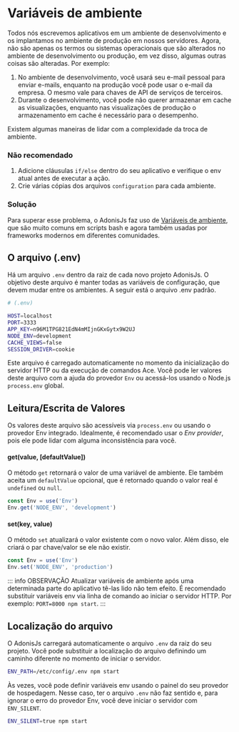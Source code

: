 # Variáveis ​​de ambiente

Todos nós escrevemos aplicativos em um ambiente de desenvolvimento e os implantamos no ambiente de produção em nossos servidores. Agora, não são apenas os termos ou sistemas operacionais que são alterados no ambiente de desenvolvimento ou produção, em vez disso, algumas outras
coisas são alteradas. Por exemplo:

1. No ambiente de desenvolvimento, você usará seu e-mail pessoal para enviar e-mails, enquanto na produção você pode usar o e-mail da empresa. O mesmo vale para chaves de API de serviços de terceiros.
2. Durante o desenvolvimento, você pode não querer armazenar em cache as visualizações, enquanto nas visualizações de produção o armazenamento em cache é necessário para o desempenho.

Existem algumas maneiras de lidar com a complexidade da troca de ambiente.

### Não recomendado

1. Adicione cláusulas `if/else` dentro do seu aplicativo e verifique o env atual antes de executar a ação.
2. Crie várias cópias dos arquivos `configuration` para cada ambiente.

### Solução
Para superar esse problema, o AdonisJs faz uso de [Variáveis ​​de ambiente](https://en.wikipedia.org/wiki/Env), que são muito comuns em scripts bash e agora também usadas por frameworks modernos em diferentes comunidades.

## O arquivo (.env)
Há um arquivo `.env` dentro da raiz de cada novo projeto AdonisJs. O objetivo deste arquivo é manter todas as variáveis ​​de configuração, que devem mudar entre os ambientes. A seguir está o arquivo .env padrão.

```bash
# (.env)

HOST=localhost
PORT=3333
APP_KEY=n96M1TPG821EdN4mMIjnGKxGytx9W2UJ
NODE_ENV=development
CACHE_VIEWS=false
SESSION_DRIVER=cookie
```

Este arquivo é carregado automaticamente no momento da inicialização do servidor HTTP ou da execução de comandos Ace. Você pode ler valores deste arquivo com a ajuda do provedor `Env` ou acessá-los usando o Node.js `process.env` global.

## Leitura/Escrita de Valores
Os valores deste arquivo são acessíveis via `process.env` ou usando o provedor Env integrado. Idealmente, é recomendado usar o *Env provider*, pois ele pode lidar com alguma inconsistência para você.

#### get(value, [defaultValue])
O método `get` retornará o valor de uma variável de ambiente. Ele também aceita um `defaultValue` opcional, que é retornado quando o valor real é `undefined` ou `null`.

```js
const Env = use('Env')
Env.get('NODE_ENV', 'development')
```

#### set(key, value)
O método `set` atualizará o valor existente com o novo valor. Além disso, ele criará o par chave/valor se ele não existir.

```js
const Env = use('Env')
Env.set('NODE_ENV', 'production')
```

::: info OBSERVAÇÃO
Atualizar variáveis ​​de ambiente após uma determinada parte do aplicativo tê-las lido não tem efeito. É recomendado substituir variáveis ​​env via linha de comando ao iniciar o servidor HTTP. Por exemplo: `PORT=8000 npm start`.
:::

## Localização do arquivo
O AdonisJs carregará automaticamente o arquivo `.env` da raiz do seu projeto. Você pode substituir a localização do arquivo definindo um caminho diferente no momento de iniciar o servidor.

```bash
ENV_PATH=/etc/config/.env npm start
```

Às vezes, você pode definir variáveis ​​env usando o painel do seu provedor de hospedagem. Nesse caso, ter o arquivo `.env` não faz sentido e, para ignorar o erro do provedor Env, você deve iniciar o servidor com `ENV_SILENT`.

```bash
ENV_SILENT=true npm start
```
